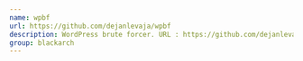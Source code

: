 ```yaml
---
name: wpbf
url: https://github.com/dejanlevaja/wpbf
description: WordPress brute forcer. URL : https://github.com/dejanlevaja/wpbf Groups : blackarch blackarch-cracker blackarch-webapp
group: blackarch
---
```

